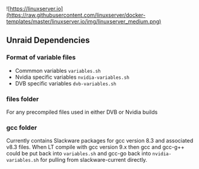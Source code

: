 ![https://linuxserver.io](https://raw.githubusercontent.com/linuxserver/docker-templates/master/linuxserver.io/img/linuxserver_medium.png)

## Unraid Dependencies

### Format of variable files
* Commmon variables `variables.sh`
* Nvidia specific variables `nvidia-variables.sh`
* DVB specific variables `dvb-variables.sh`

### files folder

For any precompiled files used in either DVB or Nvidia builds

### gcc folder

Currently contains Slackware packages for gcc version 8.3 and associated v8.3 files.  When LT compile with gcc version 9.x then gcc and gcc-g++ could be put back into `variables.sh` and gcc-go back into `nvidia-variables.sh` for pulling from slackware-current directly.
